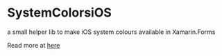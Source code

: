 # SystemColorsiOS

a small helper lib to make iOS system colours available in Xamarin.Forms

Read more at [here](https://msicc.net/use-the-ios-system-colors-in-xamarin-forms/)
